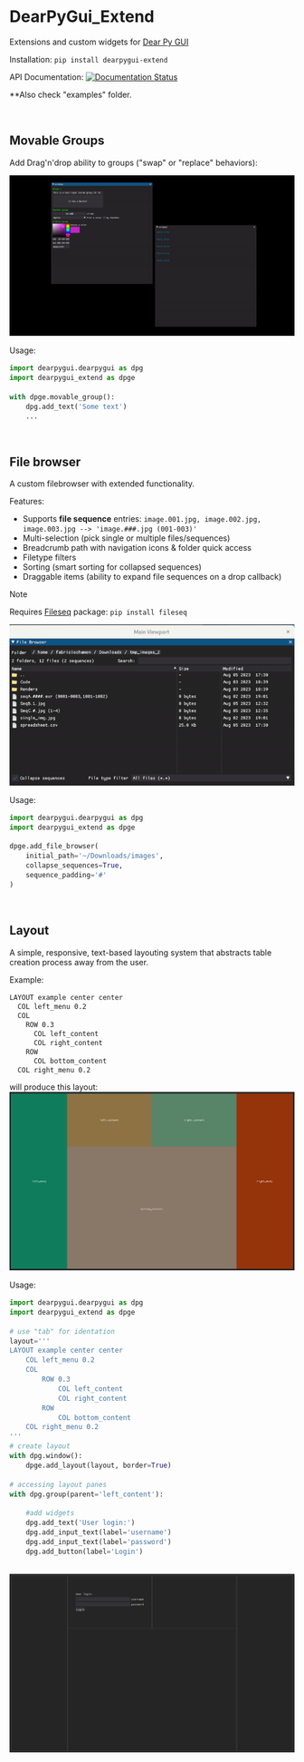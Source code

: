 # DearPyGui_Extend
Extensions and custom widgets for [Dear Py GUI](http://github.com/hoffstadt/DearPyGui)

Installation: `pip install dearpygui-extend`

API Documentation: [![Documentation Status](https://readthedocs.org/projects/dearpygui-extend/badge/?version=latest)](https://dearpygui-extend.readthedocs.io/en/latest/?badge=latest) 

**Also check "examples" folder.

</br>

## Movable Groups
Add Drag'n'drop ability to groups ("swap" or "replace" behaviors):

![](./resources/movable_groups.gif)

Usage:
```py
import dearpygui.dearpygui as dpg
import dearpygui_extend as dpge

with dpge.movable_group():
	dpg.add_text('Some text')
	...
```

</br>

## File browser
A custom filebrowser with extended functionality.

Features:

* Supports **file sequence** entries:
	`image.001.jpg, image.002.jpg, image.003.jpg --> 'image.###.jpg (001-003)'`
* Multi-selection (pick single or multiple files/sequences)
* Breadcrumb path with navigation icons & folder quick access
* Filetype filters
* Sorting (smart sorting for collapsed sequences)
* Draggable items (ability to expand file sequences on a drop callback)

> [!NOTE]
> Requires [Fileseq](https://pypi.org/project/Fileseq/) package: `pip install fileseq`

![](./resources/fileseq_browser.gif)

Usage:
```py
import dearpygui.dearpygui as dpg
import dearpygui_extend as dpge

dpge.add_file_browser(
	initial_path='~/Downloads/images', 
	collapse_sequences=True, 
	sequence_padding='#'
)
```
</br>

## Layout
A simple, responsive, text-based layouting system that abstracts table creation process away from the user. 

Example:
```
LAYOUT example center center
  COL left_menu 0.2
  COL
    ROW 0.3
      COL left_content
      COL right_content
    ROW
      COL bottom_content
  COL right_menu 0.2
```
will produce this layout:
![](./resources/layout.png)

Usage:
```py
import dearpygui.dearpygui as dpg
import dearpygui_extend as dpge

# use "tab" for identation
layout='''
LAYOUT example center center
	COL left_menu 0.2
	COL
		ROW 0.3
			COL left_content
			COL right_content
		ROW
			COL bottom_content
	COL right_menu 0.2
'''
# create layout
with dpg.window():
	dpge.add_layout(layout, border=True)

# accessing layout panes
with dpg.group(parent='left_content'):

	#add widgets
	dpg.add_text('User login:')
	dpg.add_input_text(label='username')
	dpg.add_input_text(label='password')
	dpg.add_button(label='Login')
	
```
![](./resources/layout_with_content.png)